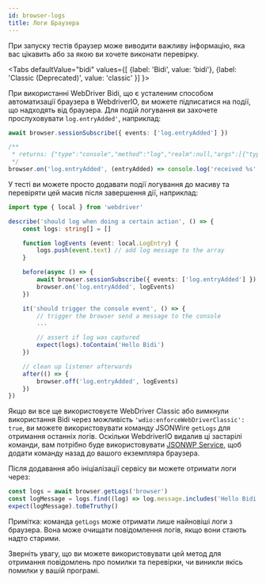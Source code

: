 ```yaml
---
id: browser-logs
title: Логи Браузера
---
```


При запуску тестів браузер може виводити важливу інформацію, яка вас цікавить або за якою ви хочете виконати перевірку.

<Tabs
defaultValue="bidi"
values={[
    {label: 'Bidi', value: 'bidi'},
    {label: 'Classic (Deprecated)', value: 'classic'
}]
}>

<TabItem value='bidi'>

При використанні WebDriver Bidi, що є усталеним способом автоматизації браузера в WebdriverIO, ви можете підписатися на події, що надходять від браузера. Для подій логування ви захочете прослуховувати `log.entryAdded'`, наприклад:

```ts
await browser.sessionSubscribe({ events: ['log.entryAdded'] })

/**
 * returns: {"type":"console","method":"log","realm":null,"args":[{"type":"string","value":"Hello Bidi"}],"level":"info","text":"Hello Bidi","timestamp":1657282076037}
 */
browser.on('log.entryAdded', (entryAdded) => console.log('received %s', entryAdded))
```

У тесті ви можете просто додавати події логування до масиву та перевіряти цей масив після завершення дії, наприклад:

```ts
import type { local } from 'webdriver'

describe('should log when doing a certain action', () => {
    const logs: string[] = []

    function logEvents (event: local.LogEntry) {
        logs.push(event.text) // add log message to the array
    }

    before(async () => {
        await browser.sessionSubscribe({ events: ['log.entryAdded'] })
        browser.on('log.entryAdded', logEvents)
    })

    it('should trigger the console event', () => {
        // trigger the browser send a message to the console
        ...

        // assert if log was captured
        expect(logs).toContain('Hello Bidi')
    })

    // clean up listener afterwards
    after(() => {
        browser.off('log.entryAdded', logEvents)
    })
})
```

</TabItem>

<TabItem value='classic'>

Якщо ви все ще використовуєте WebDriver Classic або вимкнули використання Bidi через можливість `'wdio:enforceWebDriverClassic': true`, ви можете використовувати команду JSONWire `getLogs` для отримання останніх логів. Оскільки WebdriverIO видалив ці застарілі команди, вам потрібно буде використовувати [JSONWP Service](https://github.com/webdriverio-community/wdio-jsonwp-service), щоб додати команду назад до вашого екземпляра браузера.

Після додавання або ініціалізації сервісу ви можете отримати логи через:

```ts
const logs = await browser.getLogs('browser')
const logMessage = logs.find((log) => log.message.includes('Hello Bidi'))
expect(logMessage).toBeTruthy()
```

Примітка: команда `getLogs` може отримати лише найновіші логи з браузера. Вона може очищати повідомлення логів, якщо вони стають надто старими.
</TabItem>

</Tabs>

Зверніть увагу, що ви можете використовувати цей метод для отримання повідомлень про помилки та перевірки, чи виникли якісь помилки у вашій програмі.